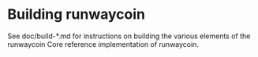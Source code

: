 Building runwaycoin
================

See doc/build-*.md for instructions on building the various
elements of the runwaycoin Core reference implementation of runwaycoin.
